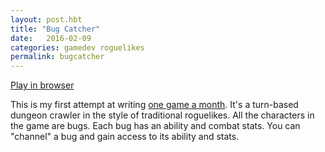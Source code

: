 ```yaml
---
layout: post.hbt
title: "Bug Catcher"
date:   2016-02-09
categories: gamedev roguelikes
permalink: bugcatcher
---
```


[Play in browser](play)

This is my first attempt at writing [one game a month](http://www.onegameamonth.com/). It's a turn-based
dungeon crawler in the style of traditional roguelikes. All the characters in the game are bugs. Each bug
has an ability and combat stats. You can "channel" a bug and gain access to its ability and stats.
